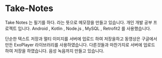 # Take-Notes
Take Notes 는 필기를 하다. 라는 뜻으로 메모장을 만들고 있습니다.
개인 개발 공부 프로젝트 입니다.
Android , Kotlin , Node.js , MySQL , Retrofit2 를 사용했습니다.

단순한 텍스트 저장과 멀티 이미지를 서버에 업로드 하여 저장을하고 
동영상은 구글에서 만든 ExoPlayer 라이브러리를 사용하였습니다. 다른것들과 마찬가지로 서버에 업로드하여 저장을 하였습니다.
음성 녹음까지 만들고 있습니다.
